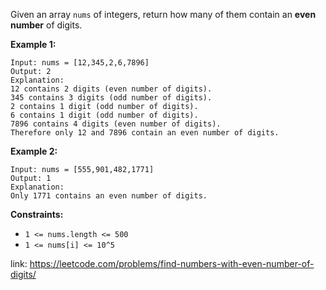 Given an array `nums` of integers, return how many of them contain an **even number** of digits.

 

**Example 1:**

```
Input: nums = [12,345,2,6,7896]
Output: 2
Explanation: 
12 contains 2 digits (even number of digits). 
345 contains 3 digits (odd number of digits). 
2 contains 1 digit (odd number of digits). 
6 contains 1 digit (odd number of digits). 
7896 contains 4 digits (even number of digits). 
Therefore only 12 and 7896 contain an even number of digits.
```

**Example 2:**

```
Input: nums = [555,901,482,1771]
Output: 1 
Explanation: 
Only 1771 contains an even number of digits.
```

 

**Constraints:**

- `1 <= nums.length <= 500`
- `1 <= nums[i] <= 10^5`

link: https://leetcode.com/problems/find-numbers-with-even-number-of-digits/